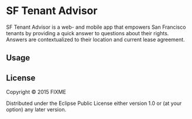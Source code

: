 # SF Tenant Advisor

SF Tenant Advisor is a web- and mobile app that empowers San Francisco tenants by providing a quick answer to questions about their rights. Answers are contextualized to their location and current lease agreement.

## Usage


## License

Copyright © 2015 FIXME

Distributed under the Eclipse Public License either version 1.0 or (at
your option) any later version.
